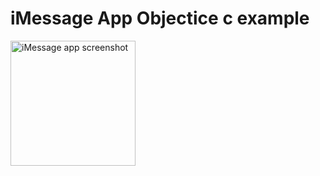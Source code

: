 # iMessage App Objectice c example

<a target="_blank" href="http://img4.hostingpics.net/pics/251689SimulatorScreenShot23Nov2016100428.png" title="Hebergeur d'image"><img src="http://img4.hostingpics.net/pics/251689SimulatorScreenShot23Nov2016100428.png" border="0" alt="iMessage app screenshot" width=200/></a>
